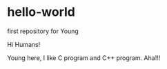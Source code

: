 # hello-world
first repository for Young

Hi Humans!

Young here, I like C program and C++ program.
Aha!!!

